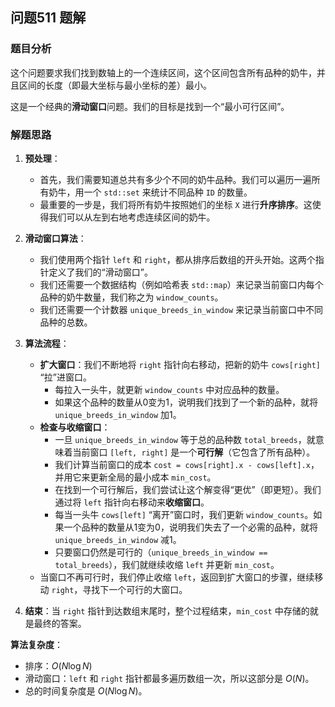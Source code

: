 ## 问题511 题解

### 题目分析

这个问题要求我们找到数轴上的一个连续区间，这个区间包含所有品种的奶牛，并且区间的长度（即最大坐标与最小坐标的差）最小。

这是一个经典的**滑动窗口**问题。我们的目标是找到一个“最小可行区间”。

### 解题思路

1.  **预处理**：
    -   首先，我们需要知道总共有多少个不同的奶牛品种。我们可以遍历一遍所有奶牛，用一个 `std::set` 来统计不同品种 `ID` 的数量。
    -   最重要的一步是，我们将所有奶牛按照她们的坐标 `X` 进行**升序排序**。这使得我们可以从左到右地考虑连续区间的奶牛。

2.  **滑动窗口算法**：
    -   我们使用两个指针 `left` 和 `right`，都从排序后数组的开头开始。这两个指针定义了我们的“滑动窗口”。
    -   我们还需要一个数据结构（例如哈希表 `std::map`）来记录当前窗口内每个品种的奶牛数量，我们称之为 `window_counts`。
    -   我们还需要一个计数器 `unique_breeds_in_window` 来记录当前窗口中不同品种的总数。

3.  **算法流程**：
    -   **扩大窗口**：我们不断地将 `right` 指针向右移动，把新的奶牛 `cows[right]` “拉”进窗口。
        -   每拉入一头牛，就更新 `window_counts` 中对应品种的数量。
        -   如果这个品种的数量从0变为1，说明我们找到了一个新的品种，就将 `unique_breeds_in_window` 加1。
    -   **检查与收缩窗口**：
        -   一旦 `unique_breeds_in_window` 等于总的品种数 `total_breeds`，就意味着当前窗口 `[left, right]` 是一个**可行解**（它包含了所有品种）。
        -   我们计算当前窗口的成本 `cost = cows[right].x - cows[left].x`，并用它来更新全局的最小成本 `min_cost`。
        -   在找到一个可行解后，我们尝试让这个解变得“更优”（即更短）。我们通过将 `left` 指针向右移动来**收缩窗口**。
        -   每当一头牛 `cows[left]` “离开”窗口时，我们更新 `window_counts`。如果一个品种的数量从1变为0，说明我们失去了一个必需的品种，就将 `unique_breeds_in_window` 减1。
        -   只要窗口仍然是可行的（`unique_breeds_in_window == total_breeds`），我们就继续收缩 `left` 并更新 `min_cost`。
    -   当窗口不再可行时，我们停止收缩 `left`，返回到扩大窗口的步骤，继续移动 `right`，寻找下一个可行的大窗口。

4.  **结束**：当 `right` 指针到达数组末尾时，整个过程结束，`min_cost` 中存储的就是最终的答案。

**算法复杂度**：
-   排序：$O(N \log N)$
-   滑动窗口：`left` 和 `right` 指针都最多遍历数组一次，所以这部分是 $O(N)$。
-   总的时间复杂度是 $O(N \log N)$。
